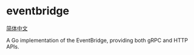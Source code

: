 # eventbridge

[简体中文](README_zh.md)

A Go implementation of the EventBridge, providing both gRPC and HTTP APIs.
